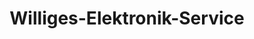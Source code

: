 ---
title: "Williges-Elektronik-Service"
url: /bremen/williges-elektronik-service/
shop: Elektronik
---